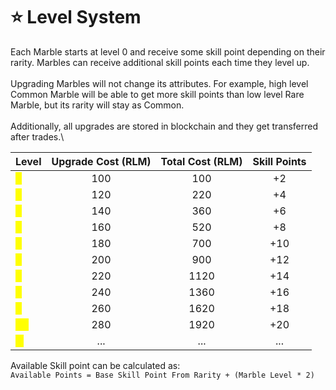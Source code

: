 # ⭐ Level System

Each Marble starts at level 0 and receive some skill point depending on their rarity. Marbles can receive additional skill points each time they level up. \
\
Upgrading Marbles will not change its attributes. For example, high level Common Marble will be able to get more skill points than low level Rare Marble, but its rarity will stay as Common.\
\
Additionally, all upgrades are stored in blockchain and they get transferred after trades.\


| Level                                  | Upgrade Cost (RLM) | Total Cost (RLM) | Skill Points |
| -------------------------------------- | :----------------: | :--------------: | :----------: |
| <mark style="color:yellow;">1</mark>   |         100        |        100       |      +2      |
| <mark style="color:yellow;">2</mark>   |         120        |        220       |      +4      |
| <mark style="color:yellow;">3</mark>   |         140        |        360       |      +6      |
| <mark style="color:yellow;">4</mark>   |         160        |        520       |      +8      |
| <mark style="color:yellow;">5</mark>   |         180        |        700       |      +10     |
| <mark style="color:yellow;">6</mark>   |         200        |        900       |      +12     |
| <mark style="color:yellow;">7</mark>   |         220        |       1120       |      +14     |
| <mark style="color:yellow;">8</mark>   |         240        |       1360       |      +16     |
| <mark style="color:yellow;">9</mark>   |         260        |       1620       |      +18     |
| <mark style="color:yellow;">10</mark>  |         280        |       1920       |      +20     |
| <mark style="color:yellow;">...</mark> |         ...        |        ...       |      ...     |



Available Skill point can be calculated as:\
`Available Points = Base Skill Point From Rarity + (Marble Level * 2)`

